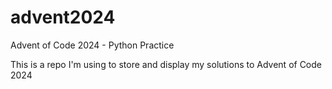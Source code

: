 # advent2024
Advent of Code 2024 - Python Practice

This is a repo I'm using to store and display my solutions to Advent of Code 2024
